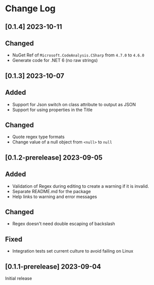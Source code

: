 # Change Log

## [0.1.4] 2023-10-11

## Changed

- NuGet Ref of `Microsoft.CodeAnalysis.CSharp` from `4.7.0` to `4.6.0`
- Generate code for .NET 6 (no raw strings)

## [0.1.3] 2023-10-07

## Added

- Support for Json switch on class attribute to output as JSON
- Support for using properties in the Title

## Changed

- Quote regex type formats
- Change value of a null object from `<null>` to `null`

## [0.1.2-prerelease] 2023-09-05

## Added

- Validation of Regex during editing to create a warning if it is invalid.
- Separate README.md for the package
- Help links to warning and error messages

## Changed

- Regex doesn't need double escaping of backslash

## Fixed

- Integration tests set current culture to avoid failing on Linux

## [0.1.1-prerelease] 2023-09-04

Initial release
